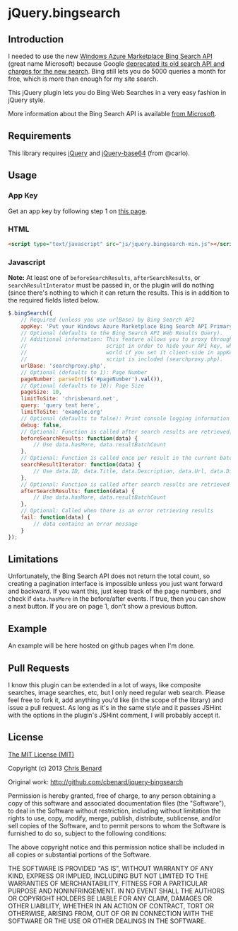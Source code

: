 jQuery.bingsearch
=================

Introduction
------------

I needed to use the new [Windows Azure Marketplace Bing Search API][1] (great
name Microsoft) because Google [deprecated its old search API and charges for
the new search][5]. Bing still lets you do 5000 queries a month for free, which
is more than enough for my site search.

This jQuery plugin lets you do Bing Web Searches in a very easy fashion in
jQuery style.

More information about the Bing Search API is available [from Microsoft](http://www.bing.com/developers/s/APIBasics.html).

[1]: <http://datamarket.azure.com/dataset/bing/search>

[5]: <http://stackoverflow.com/questions/6405942/google-search-api-site-limit>

Requirements
------------

This library requires [jQuery][7] and [jQuery-base64][6] (from @carlo).

[6]: <https://github.com/carlo/jquery-base64>

[7]: <http://jquery.com/>

Usage
-----

### App Key

Get an app key by following step 1 on [this page][8].

[8]: <http://blog.jongallant.com/2012/07/bing-search-api-azure-csharp.html>

### HTML

```html
<script type="text/javascript" src="js/jquery.bingsearch-min.js"></script>
```

### Javascript

**Note:** At least one of `beforeSearchResults`, `afterSearchResults`, or `searchResultInterator`
must be passed in, or the plugin will do nothing (since there's nothing to which it can return
the results. This is in addition to the required fields listed below.

```js
$.bingSearch({
	// Required (unless you use urlBase) by Bing Search API
	appKey: 'Put your Windows Azure Marketplace Bing Search API Primary Account Key here'
	// Optional (defaults to the Bing Search API Web Results Query).
	// Additional information: This feature allows you to proxy through a server-side
	//                         script in order to hide your API key, which is exposed to the
	//                         world if you set it client-side in appKey. An example PHP
	//                         script is included (searchproxy.php).
	urlBase: 'searchproxy.php',
	// Optional (defaults to 1): Page Number
	pageNumber: parseInt($('#pageNumber').val()),
	// Optional (defaults to 10): Page Size
	pageSize: 10,
	limitToSite: 'chrisbenard.net',
	query: 'query text here',
	limitToSite: 'example.org'
	// Optional (defaults to false): Print console logging information about search results
	debug: false,
	// Optional: Function is called after search results are retrieved, but before the interator is called
	beforeSearchResults: function(data) {
		// Use data.hasMore, data.resultBatchCount
	},
	// Optional: Function is called once per result in the current batch
	searchResultIterator: function(data) {
		// Use data.ID, data.Title, data.Description, data.Url, data.DisplayUrl, data.Metadata.Type (check for undefined)
	},
	// Optional: Function is called after search results are retrieved and after all instances of the interator are called
	afterSearchResults: function(data) {
		// Use data.hasMore, data.resultBatchCount
	},
	// Optional: Called when there is an error retrieving results
	fail: function(data) {
		// data contains an error message
	}
});
```

Limitations
-----------

Unfortunately, the Bing Search API does not return the total count, so creating
a pagination interface is impossible unless you just want forward and backward.
If you want this, just keep track of the page numbers, and check if
`data.hasMore` in the before/after events. If true, then you can show a next
button. If you are on page 1, don't show a previous button.

Example
-------

An example will be here hosted on github pages when I'm done.

Pull Requests
-------------

I know this plugin can be extended in a lot of ways, like composite searches,
image searches, etc, but I only need regular web search. Please feel free to
fork it, add anything you'd like (in the scope of the library) and issue a pull
request. As long as it's in the same style and it passes JSHint with the options
in the plugin's JSHint comment, I will probably accept it.

<a id="license"></a>License
-------

[The MIT License (MIT)][2]

[2]: <http://opensource.org/licenses/MIT>

Copyright (c) 2013 [Chris Benard][3]

[3]: <http://chrisbenard.net>

Original work: http://github.com/cbenard/jquery-bingsearch

Permission is hereby granted, free of charge, to any person obtaining a copy of
this software and associated documentation files (the "Software"), to deal in
the Software without restriction, including without limitation the rights to
use, copy, modify, merge, publish, distribute, sublicense, and/or sell copies of
the Software, and to permit persons to whom the Software is furnished to do so,
subject to the following conditions:

The above copyright notice and this permission notice shall be included in all
copies or substantial portions of the Software.

THE SOFTWARE IS PROVIDED "AS IS", WITHOUT WARRANTY OF ANY KIND, EXPRESS OR
IMPLIED, INCLUDING BUT NOT LIMITED TO THE WARRANTIES OF MERCHANTABILITY, FITNESS
FOR A PARTICULAR PURPOSE AND NONINFRINGEMENT. IN NO EVENT SHALL THE AUTHORS OR
COPYRIGHT HOLDERS BE LIABLE FOR ANY CLAIM, DAMAGES OR OTHER LIABILITY, WHETHER
IN AN ACTION OF CONTRACT, TORT OR OTHERWISE, ARISING FROM, OUT OF OR IN
CONNECTION WITH THE SOFTWARE OR THE USE OR OTHER DEALINGS IN THE SOFTWARE.
